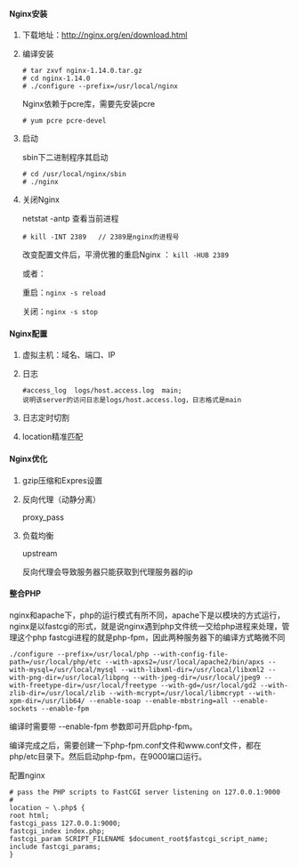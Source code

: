#### Nginx安装

1. 下载地址：http://nginx.org/en/download.html

2. 编译安装

   ```shell
   # tar zxvf nginx-1.14.0.tar.gz
   # cd nginx-1.14.0
   # ./configure --prefix=/usr/local/nginx
   ```

   Nginx依赖于pcre库，需要先安装pcre

   ```shell
   # yum pcre pcre-devel
   ```

3. 启动


   sbin下二进制程序其启动

   ```shell
   # cd /usr/local/nginx/sbin
   # ./nginx
   ```

4. 关闭Nginx

   netstat -antp  查看当前进程

   ```shell
   # kill -INT 2389   // 2389是nginx的进程号
   ```

   改变配置文件后，平滑优雅的重启Nginx ：   `kill -HUB 2389`

   或者：

   重启：`nginx -s reload`

   关闭：`nginx -s stop`

#### Nginx配置

1. 虚拟主机：域名、端口、IP

2. 日志

   ```shell
   #access_log  logs/host.access.log  main;
   说明该server的访问日志是logs/host.access.log，日志格式是main
   ```

3. 日志定时切割

4. location精准匹配

#### Nginx优化

1. gzip压缩和Expres设置

2. 反向代理（动静分离）

   proxy_pass

3. 负载均衡

   upstream

   反向代理会导致服务器只能获取到代理服务器的ip

#### 整合PHP

nginx和apache下，php的运行模式有所不同，apache下是以模块的方式运行，nginx是以fastcgi的形式，就是说nginx遇到php文件统一交给php进程来处理，管理这个php fastcgi进程的就是php-fpm，因此两种服务器下的编译方式略微不同

```shell
./configure --prefix=/usr/local/php --with-config-file-path=/usr/local/php/etc --with-apxs2=/usr/local/apache2/bin/apxs --with-mysql=/usr/local/mysql --with-libxml-dir=/usr/local/libxml2 --with-png-dir=/usr/local/libpng --with-jpeg-dir=/usr/local/jpeg9 --with-freetype-dir=/usr/local/freetype --with-gd=/usr/local/gd2 --with-zlib-dir=/usr/local/zlib --with-mcrypt=/usr/local/libmcrypt --with-xpm-dir=/usr/lib64/ --enable-soap --enable-mbstring=all --enable-sockets --enable-fpm
```

编译时需要带  --enable-fpm 参数即可开启php-fpm。

编译完成之后，需要创建一下php-fpm.conf文件和www.conf文件，都在php/etc目录下。然后启动php-fpm，在9000端口运行。

配置nginx

```shell
# pass the PHP scripts to FastCGI server listening on 127.0.0.1:9000  
#  
location ~ \.php$ {  
root html;  
fastcgi_pass 127.0.0.1:9000;  
fastcgi_index index.php;  
fastcgi_param SCRIPT_FILENAME $document_root$fastcgi_script_name;  
include fastcgi_params;  
}
```

